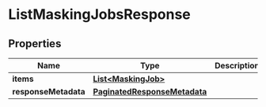 

# ListMaskingJobsResponse


## Properties

Name | Type | Description | Notes
------------ | ------------- | ------------- | -------------
**items** | [**List&lt;MaskingJob&gt;**](MaskingJob.md) |  |  [optional]
**responseMetadata** | [**PaginatedResponseMetadata**](PaginatedResponseMetadata.md) |  |  [optional]



